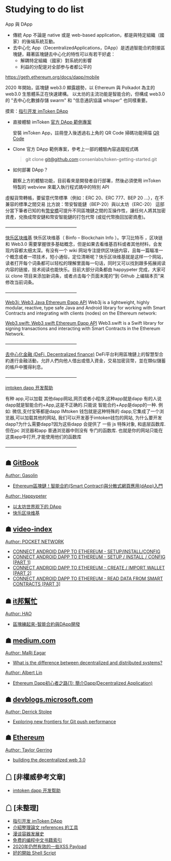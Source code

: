 # Studying to do list

App 與 DApp
 - 傳統 App 不論是 native 或是 web-based application，都是與特定組織（國家）的後端系統互動。
 - 去中心化 App（DecentralizedApplications，DApp）是透過智能合約對接區塊鏈，藉著區塊鏈去中心化的特性可以有若干好處：
   - 解耦特定組織（國家）對系統的影響
   - 利益的分配是对全部参与者都公平的

 https://geth.ethereum.org/docs/dapp/mobile

2020 年開始，區塊鏈 web3.0 顯露趨勢，以 Ethereum 與 Polkadot 為主的 web3.0 生態體系正在快速建構。
以太坊的主流功能是智能合約，但構成 web3.0 的 "去中心化數據存儲 swarm" 和 "信息通訊協議 whisper" 也同樣重要。

摸索：[指引开发 imToken DApp](https://imtoken.gitbook.io/developers/v/zh/products/webview/development-guide-for-imtoken-dapp)
 - 直接體驗 imToken [官方 DApp 範例專案](https://github.com/consenlabs/token-getting-started)
   
   安裝 imToken App，註冊登入後透過右上角的 QR Code 掃碼功能掃描 [QR Code](https://imtoken.gitbook.io/developers/v/zh/products/webview/development-guide-for-imtoken-dapp#zhi-jie-yu-lan-xiang-mu)
 - Clone 官方 DApp 範例專案，參考上一部的體驗內容追蹤程式碼
   > git clone git@github.com:consenlabs/token-getting-started.git
 - 如何部署 DApp？

   觀察上方的體驗功能，目前看來是開發者自行部署，然後必須使用 imToken 特製的 webview 來載入執行程式碼中的特別 API



虛擬貨幣轉帳，要留意代幣標準（例如：ERC 20、ERC 777、BEP 20 ...），在不兼容的標準之間交易
比方說：幣安智能鏈（BEP-20）與以太坊（ERC-20）
這部分當下筆者已知的有[幣安橋](https://academy.binance.com/zt/articles/an-introduction-to-binance-bridge)可提升不同區塊鏈之間的互操作性，讓任何人將其加密資產，兌換成幣安鏈和幣安智能鏈的打包代幣 (或從代幣換回加密資產)。



————————————————

[快乐区块维基](https://happypeter.github.io/binfo/)
快乐区块维基（ Binfo – Blockchain Info ）。学习比特币 ，区块链和 Web3.0 需要掌握很多基础概念，但是如果去看维基百科或者其他材料，会发现内容都太细太深。有没有一个 wiki 网站专注提供区块链内容，且每一篇瞄准一个概念或者一项技术，短小通俗，定位清晰呢？快乐区块维基就是这样一个网站，读者打开每个词条都可以轻松的理解里面每一句话，同时又可以找到跟多拓展阅读内容的链接，技术阅读也能快乐。目前大部分词条都由 happypeter 完成，大家可以 clone 项目来添加新词条，或者点击每个页面末尾的“到 Github 上编辑本页”来修改当前词条。

————————————————

[Web3j: Web3 Java Ethereum Ðapp API](https://github.com/web3j/web3j)
Web3j is a lightweight, highly modular, reactive, type safe Java and Android library for working with Smart Contracts and integrating with clients (nodes) on the Ethereum network:

[Web3.swift: Web3 swift Ethereum Ðapp API](https://github.com/Boilertalk/Web3.swift)
Web3.swift is a Swift library for signing transactions and interacting with Smart Contracts in the Ethereum Network.

————————————————

[去中心化金融 (DeFi, Decentralized finance)](https://zh.wikipedia.org/zh-tw/%E5%8E%BB%E4%B8%AD%E5%BF%83%E5%8C%96%E9%87%91%E8%9E%8D)
DeFi平台利用區塊鏈上的智慧型合約進行金融活動，允許人們向他人借出或借入資金，交易加密貨幣，並在類似儲蓄的帳戶中獲得利息。

————————————————

[imtoken dapp 开发帮助](https://blog.csdn.net/zdyah/article/details/108347580)

有种 app,可以加载 其他dapp网站,网页或者小程序,这种app就是dapp
有的人说 dapp就是智能合约+App,这是不正确的.只能说 智能合约+App是dapp的一种.
例如: 微信,支付宝等都是dapp
IMtoken 钱包就是这种特殊的 dapp,它集成了一个浏览器,可以加载其他的网站, 我们可以开发基于imtoken钱包的网站,
为什么要开发dapp?为什么需要dapp?因为这些dapp 会提供了 一些 js 特殊对象, 和底层函数库.
但在pc 浏览器和app 普通浏览器中则没有 专门的函数库.
也就是你的网站只能在这类app中打开,才能使用他们的函数库

————————————————

## ☗ [GitBook](https://www.gitbook.com/?utm_source=legacy&utm_medium=redirect&utm_campaign=close_legacy)
[Author: Gasolin](https://gasolin.idv.tw/)

 - [Ethereum區塊鏈！智能合約(Smart Contract)與分散式網頁應用(dApp)入門](https://gasolin.gitbooks.io/learn-ethereum-dapp/content/)

[Author: Happypeter](https://happypeter.github.io/)

 - [以太坊世界观下的 DApp](https://happypeter.github.io/binfo/dapp)
 - [快乐区块维基](https://happypeter.github.io/binfo/)

## ☗ [video-index](https://www.video-index.com/en)
[Author: POCKET NETWORK](https://www.video-index.com/en/video-owner/pocket%20network)

- [CONNECT ANDROID DAPP TO ETHEREUM - SETUP/INSTALL/CONFIG](https://www.video-index.com/en/android-dapp-ethereum/english/connect-android-dapp-to-ethereum-setupinstallconfig)
- [CONNECT ANDROID DAPP TO ETHEREUM - SETUP / INSTALL / CONFIG [PART 1]](https://www.video-index.com/en/ethereum/english/connect-android-dapp-to-ethereum-setup-install-config-part-1)
- [CONNECT ANDROID DAPP TO ETHEREUM - CREATE / IMPORT WALLET [PART 2]](https://www.video-index.com/en/android-dapp-ethereum/english/connect-android-dapp-to-ethereum-create-import-wallet-part-2)
- [CONNECT ANDROID DAPP TO ETHEREUM - READ DATA FROM SMART CONTRACTS [PART 3]](https://www.video-index.com/en/android-dapp-ethereum/english/connect-android-dapp-to-ethereum-read-data-from-smart-contracts-part-3)

## ☗ [it邦幫忙](https://ithelp.ithome.com.tw/)
[Author: HAO](https://ithelp.ithome.com.tw/users/20119338/ironman)

 - [區塊練起來-智能合約與DApp開發](https://ithelp.ithome.com.tw/users/20119338/ironman/2150)

## ☗ [medium.com](https://medium.com/)
[Author: MaRi Eagar](https://econova.medium.com/)

 - [What is the difference between decentralized and distributed systems?](https://medium.com/distributed-economy/what-is-the-difference-between-decentralized-and-distributed-systems-f4190a5c6462)

[Author: Albert Lin](https://ksin751119.medium.com/)

 - [Ethereum Dapp初心者之路(1): 簡介Dapp(Decentralized Application)](https://ksin751119.medium.com/ethereum-dapp%E5%88%9D%E5%BF%83%E8%80%85%E4%B9%8B%E8%B7%AF-1-%E7%B0%A1%E4%BB%8Bdapp-decentralized-application-cf12ce581f90)

## ☗ [devblogs.microsoft.com](https://devblogs.microsoft.com/)
[Author: Derrick Stolee](https://devblogs.microsoft.com/devops/author/stolee/)

 - [Exploring new frontiers for Git push performance](https://devblogs.microsoft.com/devops/exploring-new-frontiers-for-git-push-performance/)

## ☗ [Ethereum](https://blog.ethereum.org/)
[Author: Taylor Gerring](https://blockchain-documentary.com/taylor-gerring-ethereum/)

 - [building the decentralized web 3.0](https://blog.ethereum.org/2014/08/18/building-decentralized-web/)

## ☖ [非權威參考文章]
 - [imtoken dapp 开发帮助](https://blog.csdn.net/zdyah/article/details/108347580)

## ☖ [未整理]
 - [指引开发 imToken DApp ](https://imtoken.gitbook.io/developers/v/zh/products/webview/development-guide-for-imtoken-dapp)
 - [介紹整理論文 references 的工具](https://www.lxws.net/ask.php?id=1593)
 - [漫谈容器发展史](liupzmin.com/2019/11/06/docker/container-chat/)
 - [免费的编程中文书籍索引](https://github.com/justjavac/free-programming-books-zh_CN)
 - [2020年仍然有效的一些XSS Payload](https://www.freebuf.com/articles/web/226719.html)
 - [好的開始 Shell Script](http://billie66.github.io/TLCL/book/index.html)


